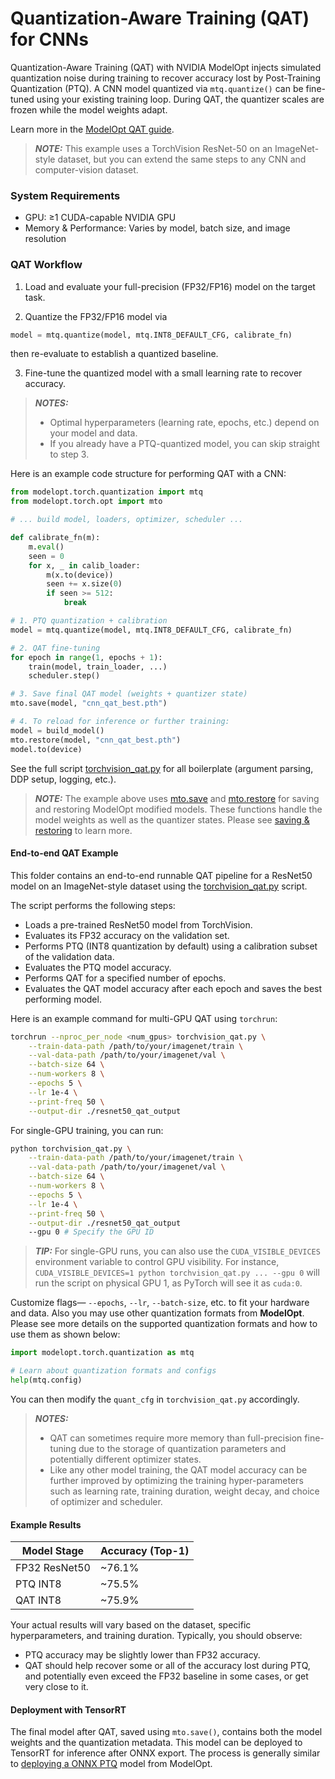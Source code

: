 # Quantization-Aware Training (QAT) for CNNs

Quantization-Aware Training (QAT) with NVIDIA ModelOpt injects simulated quantization noise during training to recover accuracy lost by Post-Training Quantization (PTQ). A CNN model quantized via `mtq.quantize()` can be fine-tuned using your existing training loop. During QAT, the quantizer scales are frozen while the model weights adapt.

Learn more in the [ModelOpt QAT guide](https://nvidia.github.io/TensorRT-Model-Optimizer/guides/_pytorch_quantization.html#quantization-aware-training-qat).

> **_NOTE:_** This example uses a TorchVision ResNet-50 on an ImageNet-style dataset, but you can extend the same steps to any CNN and computer-vision dataset.

### System Requirements

- GPU: ≥1 CUDA-capable NVIDIA GPU
- Memory & Performance: Varies by model, batch size, and image resolution

### QAT Workflow

1. Load and evaluate your full-precision (FP32/FP16) model on the target task.

1. Quantize the FP32/FP16 model via

```python
model = mtq.quantize(model, mtq.INT8_DEFAULT_CFG, calibrate_fn)
```

then re-evaluate to establish a quantized baseline.

3. Fine-tune the quantized model with a small learning rate to recover accuracy.

> **_NOTES:_**
>
> - Optimal hyperparameters (learning rate, epochs, etc.) depend on your model and data.
> - If you already have a PTQ-quantized model, you can skip straight to step 3.

Here is an example code structure for performing QAT with a CNN:

```python
from modelopt.torch.quantization import mtq
from modelopt.torch.opt import mto

# ... build model, loaders, optimizer, scheduler ...

def calibrate_fn(m):
    m.eval()
    seen = 0
    for x, _ in calib_loader:
        m(x.to(device))
        seen += x.size(0)
        if seen >= 512:
            break

# 1. PTQ quantization + calibration
model = mtq.quantize(model, mtq.INT8_DEFAULT_CFG, calibrate_fn)

# 2. QAT fine-tuning
for epoch in range(1, epochs + 1):
    train(model, train_loader, ...)
    scheduler.step()

# 3. Save final QAT model (weights + quantizer state)
mto.save(model, "cnn_qat_best.pth")

# 4. To reload for inference or further training:
model = build_model()
mto.restore(model, "cnn_qat_best.pth")
model.to(device)
```

See the full script [torchvision_qat.py](./torchvision_qat.py) for all boilerplate (argument parsing, DDP setup, logging, etc.).

> **_NOTE:_** The example above uses [mto.save](https://nvidia.github.io/TensorRT-Model-Optimizer/guides/2_save_load.html#saving-modelopt-models) and [mto.restore](https://nvidia.github.io/TensorRT-Model-Optimizer/guides/2_save_load.html#restoring-modelopt-models) for saving and restoring ModelOpt modified models. These functions handle the model weights as well as the quantizer states. Please see [saving & restoring](https://nvidia.github.io/TensorRT-Model-Optimizer/guides/2_save_load.html) to learn more.

#### End-to-end QAT Example

This folder contains an end-to-end runnable QAT pipeline for a ResNet50 model on an ImageNet-style dataset using the [torchvision_qat.py](./torchvision_qat.py) script.

The script performs the following steps:

- Loads a pre-trained ResNet50 model from TorchVision.
- Evaluates its FP32 accuracy on the validation set.
- Performs PTQ (INT8 quantization by default) using a calibration subset of the validation data.
- Evaluates the PTQ model accuracy.
- Performs QAT for a specified number of epochs.
- Evaluates the QAT model accuracy after each epoch and saves the best performing model.

Here is an example command for multi-GPU QAT using `torchrun`:

```sh
torchrun --nproc_per_node <num_gpus> torchvision_qat.py \
    --train-data-path /path/to/your/imagenet/train \
    --val-data-path /path/to/your/imagenet/val \
    --batch-size 64 \
    --num-workers 8 \
    --epochs 5 \
    --lr 1e-4 \
    --print-freq 50 \
    --output-dir ./resnet50_qat_output
```

For single-GPU training, you can run:

```sh
python torchvision_qat.py \
    --train-data-path /path/to/your/imagenet/train \
    --val-data-path /path/to/your/imagenet/val \
    --batch-size 64 \
    --num-workers 8 \
    --epochs 5 \
    --lr 1e-4 \
    --print-freq 50 \
    --output-dir ./resnet50_qat_output
    --gpu 0 # Specify the GPU ID
```

> **_TIP:_** For single-GPU runs, you can also use the `CUDA_VISIBLE_DEVICES` environment variable to control GPU visibility. For instance, `CUDA_VISIBLE_DEVICES=1 python torchvision_qat.py ... --gpu 0` will run the script on physical GPU 1, as PyTorch will see it as `cuda:0`.

Customize flags— `--epochs`, `--lr`, `--batch-size`, etc. to fit your hardware and data. Also you may use other quantization formats from **ModelOpt**. Please see more details on the supported quantization formats and how to use them as shown below:

```python
import modelopt.torch.quantization as mtq

# Learn about quantization formats and configs
help(mtq.config)
```

You can then modify the `quant_cfg` in `torchvision_qat.py` accordingly.

> **_NOTES:_**
>
> - QAT can sometimes require more memory than full-precision fine-tuning due to the storage of quantization parameters and potentially different optimizer states.
> - Like any other model training, the QAT model accuracy can be further improved by optimizing the training hyper-parameters such as learning rate, training duration, weight decay, and choice of optimizer and scheduler.

#### Example Results

| Model Stage | Accuracy (Top-1) |
|-----------------|------------------|
| FP32 ResNet50 | ~76.1% |
| PTQ INT8 | ~75.5% |
| QAT INT8 | ~75.9% |

Your actual results will vary based on the dataset, specific hyperparameters, and training duration. Typically, you should observe:

- PTQ accuracy may be slightly lower than FP32 accuracy.
- QAT should help recover some or all of the accuracy lost during PTQ, and potentially even exceed the FP32 baseline in some cases, or get very close to it.

#### Deployment with TensorRT

The final model after QAT, saved using `mto.save()`, contains both the model weights and the quantization metadata. This model can be deployed to TensorRT for inference after ONNX export. The process is generally similar to [deploying a ONNX PTQ](../onnx_ptq/README.md#evaluate-the-quantized-onnx-model) model from ModelOpt.
